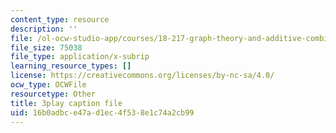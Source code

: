 ```yaml
---
content_type: resource
description: ''
file: /ol-ocw-studio-app/courses/18-217-graph-theory-and-additive-combinatorics-fall-2019/16b0adbce47ad1ec4f538e1c74a2cb99_3IxWLibV_tU.srt
file_size: 75038
file_type: application/x-subrip
learning_resource_types: []
license: https://creativecommons.org/licenses/by-nc-sa/4.0/
ocw_type: OCWFile
resourcetype: Other
title: 3play caption file
uid: 16b0adbc-e47a-d1ec-4f53-8e1c74a2cb99
---
```


